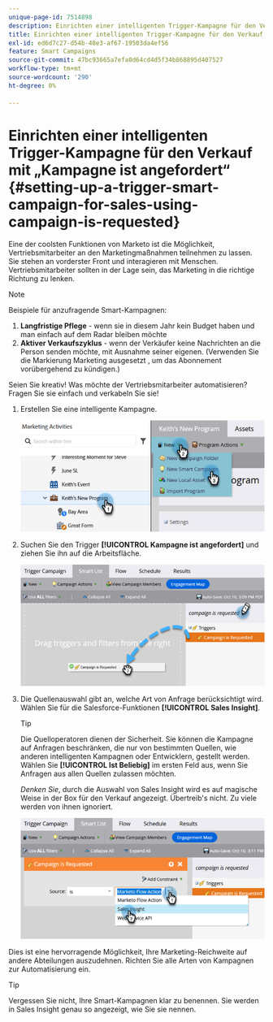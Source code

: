```yaml
---
unique-page-id: 7514898
description: Einrichten einer intelligenten Trigger-Kampagne für den Verkauf mithilfe von „Kampagne ist angefordert“ - Marketo-Dokumente - Produktdokumentation
title: Einrichten einer intelligenten Trigger-Kampagne für den Verkauf mit „Kampagne ist angefordert“
exl-id: ed6d7c27-d54b-48e3-af67-19503da4ef56
feature: Smart Campaigns
source-git-commit: 47bc93665a7efa0d64cd4d5f34b868895d407527
workflow-type: tm+mt
source-wordcount: '290'
ht-degree: 0%

---
```


# Einrichten einer intelligenten Trigger-Kampagne für den Verkauf mit „Kampagne ist angefordert“ {#setting-up-a-trigger-smart-campaign-for-sales-using-campaign-is-requested}

Eine der coolsten Funktionen von Marketo ist die Möglichkeit, Vertriebsmitarbeiter an den Marketingmaßnahmen teilnehmen zu lassen. Sie stehen an vorderster Front und interagieren mit Menschen. Vertriebsmitarbeiter sollten in der Lage sein, das Marketing in die richtige Richtung zu lenken.

>[!NOTE]
>
>Beispiele für anzufragende Smart-Kampagnen:
>
>1. **Langfristige Pflege** - wenn sie in diesem Jahr kein Budget haben und man einfach auf dem Radar bleiben möchte
>1. **Aktiver Verkaufszyklus** - wenn der Verkäufer keine Nachrichten an die Person senden möchte, mit Ausnahme seiner eigenen. (Verwenden Sie die Markierung Marketing ausgesetzt , um das Abonnement vorübergehend zu kündigen.)
>
>Seien Sie kreativ! Was möchte der Vertriebsmitarbeiter automatisieren? Fragen Sie sie einfach und verkabeln Sie sie!

1. Erstellen Sie eine intelligente Kampagne.

   ![](assets/setting-up-a-trigger-smart-campaign-for-sales-1.png)

1. Suchen Sie den Trigger **[!UICONTROL Kampagne ist angefordert]** und ziehen Sie ihn auf die Arbeitsfläche.

   ![](assets/setting-up-a-trigger-smart-campaign-for-sales-2.png)

1. Die Quellenauswahl gibt an, welche Art von Anfrage berücksichtigt wird. Wählen Sie für die Salesforce-Funktionen **[!UICONTROL Sales Insight]**.

   >[!TIP]
   >
   >Die Quelloperatoren dienen der Sicherheit. Sie können die Kampagne auf Anfragen beschränken, die nur von bestimmten Quellen, wie anderen intelligenten Kampagnen oder Entwicklern, gestellt werden. Wählen Sie **[!UICONTROL Ist Beliebig]** im ersten Feld aus, wenn Sie Anfragen aus allen Quellen zulassen möchten.
   >
   >_Denken Sie_, durch die Auswahl von Sales Insight wird es auf magische Weise in der Box für den Verkauf angezeigt. Übertreib&#39;s nicht. Zu viele werden von ihnen ignoriert.

   ![](assets/setting-up-a-trigger-smart-campaign-for-sales-3.png)

Dies ist eine hervorragende Möglichkeit, Ihre Marketing-Reichweite auf andere Abteilungen auszudehnen. Richten Sie alle Arten von Kampagnen zur Automatisierung ein.

>[!TIP]
>
>Vergessen Sie nicht, Ihre Smart-Kampagnen klar zu benennen. Sie werden in Sales Insight genau so angezeigt, wie Sie sie nennen.
